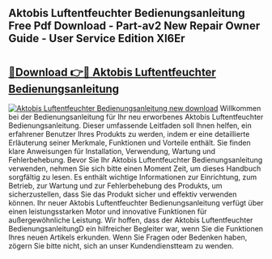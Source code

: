 ## Aktobis Luftentfeuchter Bedienungsanleitung Free Pdf Download - Part-av2 New Repair Owner Guide - User Service Edition XI6Er

# <h2><a href="http://df08yc.blite.top/?on=Aktobis+Luftentfeuchter+Bedienungsanleitung">🔗Download 👉🔴 Aktobis Luftentfeuchter Bedienungsanleitung</a></h2>

[![Aktobis Luftentfeuchter Bedienungsanleitung new download](https://i.imgur.com/lujVjoI.png)](http://df08yc.blite.top/?on=Aktobis+Luftentfeuchter+Bedienungsanleitung)
Willkommen bei der Bedienungsanleitung für Ihr neu erworbenes Aktobis Luftentfeuchter Bedienungsanleitung. Dieser umfassende Leitfaden soll Ihnen helfen, ein erfahrener Benutzer Ihres Produkts zu werden, indem er eine detaillierte Erläuterung seiner Merkmale, Funktionen und Vorteile enthält. Sie finden klare Anweisungen für Installation, Verwendung, Wartung und Fehlerbehebung. Bevor Sie Ihr Aktobis Luftentfeuchter Bedienungsanleitung verwenden, nehmen Sie sich bitte einen Moment Zeit, um dieses Handbuch sorgfältig zu lesen. Es enthält wichtige Informationen zur Einrichtung, zum Betrieb, zur Wartung und zur Fehlerbehebung des Produkts, um sicherzustellen, dass Sie das Produkt sicher und effektiv verwenden können. Ihr neuer Aktobis Luftentfeuchter Bedienungsanleitung verfügt über einen leistungsstarken Motor und innovative Funktionen für außergewöhnliche Leistung. Wir hoffen, dass der Aktobis Luftentfeuchter BedienungsanleitungD ein hilfreicher Begleiter war, wenn Sie die Funktionen Ihres neuen Artikels erkunden. Wenn Sie Fragen oder Bedenken haben, zögern Sie bitte nicht, sich an unser Kundendienstteam zu wenden.
